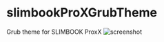 # slimbookProXGrubTheme
Grub theme for SLIMBOOK ProxX
![screenshot](https://raw.githubusercontent.com/javier-nogales/slimbookProXGrubTheme/master/screenshots/slimbookProXGrubTheme.png)

